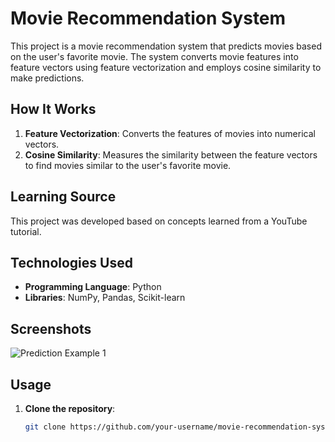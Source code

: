 # Movie Recommendation System

This project is a movie recommendation system that predicts movies based on the user's favorite movie. The system converts movie features into feature vectors using feature vectorization and employs cosine similarity to make predictions.

## How It Works

1. **Feature Vectorization**: Converts the features of movies into numerical vectors.
2. **Cosine Similarity**: Measures the similarity between the feature vectors to find movies similar to the user's favorite movie.

## Learning Source

This project was developed based on concepts learned from a YouTube tutorial.

## Technologies Used

- **Programming Language**: Python
- **Libraries**: NumPy, Pandas, Scikit-learn

## Screenshots

![Prediction Example 1]()


## Usage

1. **Clone the repository**:
   ```bash
   git clone https://github.com/your-username/movie-recommendation-system.git
